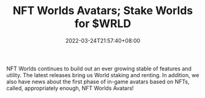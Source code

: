 ﻿---
title: "NFT Worlds Avatars; Stake Worlds for $WRLD"
date: 2022-03-24T21:57:40+08:00
lastmod: 2022-03-24T16:45:40+08:00
draft: false
authors: ["Olivia"]
description: "NFT Worlds continues to build out an ever growing stable of features and utility. The latest releases bring us World staking and renting. In addition, we also have news about the first phase of in-game avatars based on NFTs, called, appropriately enough, NFT Worlds Avatars!"
featuredImage: "nft-worlds-avatars-stake-worlds-for-wrld.jpg"
tags: ["Virtual World","Play to Earn"]
categories: ["news"]
news: ["Virtual World"]
weight: 
lightgallery: true
pinned: false
recommend: false
recommend1: false
---

NFT Worlds continues to build out an ever growing stable of features and utility. The latest releases bring us World staking and renting. In addition, we also have news about the first phase of in-game avatars based on NFTs, called, appropriately enough, NFT Worlds Avatars!

<!--more-->

